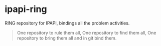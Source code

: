 # ipapi-ring
RING repository for IPAPI, bindings all the problem activities.

> One repository to rule them all, One repository to find them all, One repository to bring them all and in git bind them.
